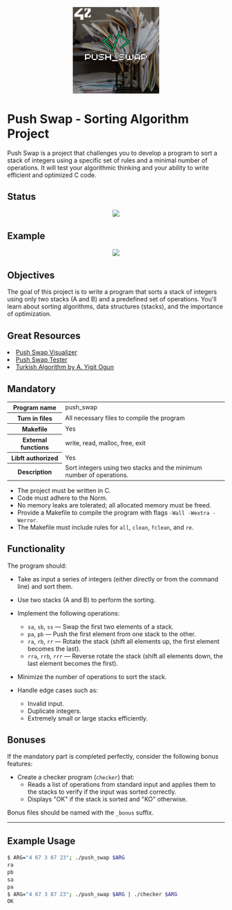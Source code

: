 <div align="center">
  <img height="200" src="https://raw.githubusercontent.com/Benjamin-poisson/My_image_bank/refs/heads/main/pushswap.png"  />
</div>

# Push Swap - Sorting Algorithm Project

Push Swap is a project that challenges you to develop a program to sort a stack of integers using a specific set of rules and a minimal number of operations. It will test your algorithmic thinking and your ability to write efficient and optimized C code.

## Status
<div align="center">
  <img height="200" src="https://raw.githubusercontent.com/Benjamin-poisson/My_image_bank/refs/heads/main/pushswap_success.png"  />
</div>

## Example
<div align="center">
  <img src="https://raw.githubusercontent.com/Benjamin-poisson/My_image_bank/refs/heads/main/pushswap_exp.gif"  />
</div>

## Objectives

The goal of this project is to write a program that sorts a stack of integers using only two stacks (A and B) and a predefined set of operations. You'll learn about sorting algorithms, data structures (stacks), and the importance of optimization.

## Great Resources

<li><a href="https://github.com/o-reo/push_swap_visualizer">Push Swap Visualizer</a></li>
<li><a href="https://github.com/SimonCROS/push_swap_tester">Push Swap Tester</a></li>
<li><a href="https://medium.com/@ayogun/push-swap-c1f5d2d41e97">Turkish Algorithm by A. Yigit Ogun</a></li>

## Mandatory

<table>
  <tr>
    <th>Program name</th>
    <td>push_swap</td>
  </tr>
  <tr>
    <th>Turn in files</th>
    <td>All necessary files to compile the program</td>
  </tr>
  <tr>
    <th>Makefile</th>
    <td>Yes</td>
  </tr>
  <tr>
    <th>External functions</th>
    <td>write, read, malloc, free, exit</td>
  </tr>
  <tr>
    <th>Libft authorized</th>
    <td>Yes</td>
  </tr>
  <tr>
    <th>Description</th>
    <td>Sort integers using two stacks and the minimum number of operations.</td>
  </tr>
</table>

- The project must be written in C.
- Code must adhere to the Norm.
- No memory leaks are tolerated; all allocated memory must be freed.
- Provide a Makefile to compile the program with flags `-Wall -Wextra -Werror`.
- The Makefile must include rules for `all`, `clean`, `fclean`, and `re`.

## Functionality

The program should:

- Take as input a series of integers (either directly or from the command line) and sort them.
- Use two stacks (A and B) to perform the sorting.
- Implement the following operations:
  - `sa`, `sb`, `ss` — Swap the first two elements of a stack.
  - `pa`, `pb` — Push the first element from one stack to the other.
  - `ra`, `rb`, `rr` — Rotate the stack (shift all elements up, the first element becomes the last).
  - `rra`, `rrb`, `rrr` — Reverse rotate the stack (shift all elements down, the last element becomes the first).

- Minimize the number of operations to sort the stack.
- Handle edge cases such as:
  - Invalid input.
  - Duplicate integers.
  - Extremely small or large stacks efficiently.

## Bonuses

If the mandatory part is completed perfectly, consider the following bonus features:

- Create a checker program (`checker`) that:
  - Reads a list of operations from standard input and applies them to the stacks to verify if the input was sorted correctly.
  - Displays "OK" if the stack is sorted and "KO" otherwise.

Bonus files should be named with the `_bonus` suffix.

---

## Example Usage

```bash
$ ARG="4 67 3 87 23"; ./push_swap $ARG
ra
pb
sa
pa
$ ARG="4 67 3 87 23"; ./push_swap $ARG | ./checker $ARG
OK
```
